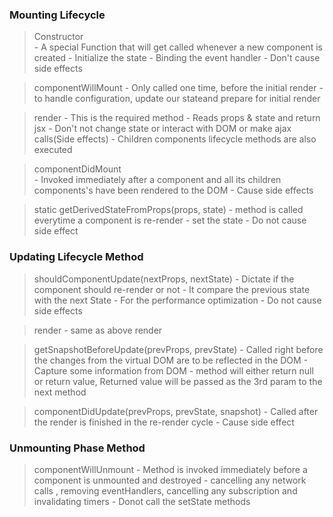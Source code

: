 ### Mounting Lifecycle

> Constructor   
                        - A special Function that will get called whenever a new component is created
                        - Initialize the state 
                        - Binding the event handler
                        - Don't cause side effects

>componentWillMount
                        - Only called one time, before the initial render
                        - to handle configuration, update our stateand prepare for initial render

> render
                        - This is the required method
                        - Reads props & state and return jsx
                        - Don't not change state or interact with DOM or make ajax calls(Side effects)
                        - Children components lifecycle methods are also executed



> componentDidMount     
                        - Invoked immediately after a component and all its children components's have been rendered to the DOM
                        - Cause side effects
                        
>static getDerivedStateFromProps(props, state)
                        - method is called everytime a component is re-render
                        - set the state
                        - Do not cause side effect

### Updating Lifecycle Method



>shouldComponentUpdate(nextProps, nextState)
                        - Dictate if the component should re-render or not
                        - It compare the previous state with the next State
                        - For the performance optimization
                        - Do not cause side effects

>render
                        - same as above render

>getSnapshotBeforeUpdate(prevProps, prevState)
                        - Called right before the changes from the virtual DOM are to be reflected in the DOM
                        - Capture some information from DOM
                        - method will either return null or return value, Returned value will be passed as the 3rd param to the next method

>componentDidUpdate(prevProps, prevState, snapshot)
                        - Called after the render is finished in the re-render cycle
                        - Cause side effect

### Unmounting Phase Method

>componentWillUnmount
                        - Method is invoked immediately before a component is unmounted and destroyed
                        - cancelling any network calls , removing eventHandlers, cancelling any subscription and invalidating timers
                        - Donot call the setState methods